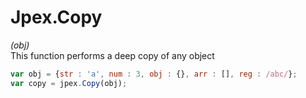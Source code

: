 Jpex.Copy
========
*(obj)*  
This function performs a deep copy of any object
```javascript
var obj = {str : 'a', num : 3, obj : {}, arr : [], reg : /abc/};
var copy = jpex.Copy(obj);
```